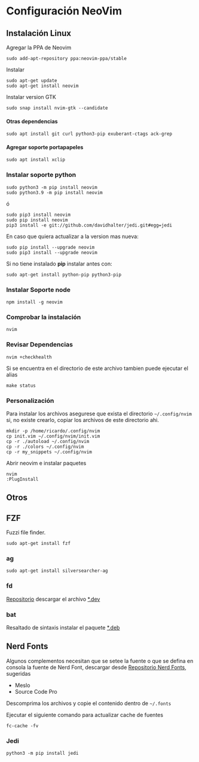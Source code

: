 # Configuración NeoVim 

## Instalación Linux

Agregar la PPA de Neovim

	sudo add-apt-repository ppa:neovim-ppa/stable
	
Instalar
	
	sudo apt-get update
	sudo apt-get install neovim

Instalar version GTK

	sudo snap install nvim-gtk --candidate

#### Otras dependencias

	sudo apt install git curl python3-pip exuberant-ctags ack-grep

#### Agregar soporte portapapeles

	sudo apt install xclip

### Instalar soporte python

	sudo python3 -m pip install neovim
	sudo python3.9 -m pip install neovim

ó

	sudo pip3 install neovim
	sudo pip install neovim
	pip3 install -e git://github.com/davidhalter/jedi.git#egg=jedi

En caso que quiera actualizar a la version mas nueva:

	sudo pip install --upgrade neovim
	sudo pip3 install --upgrade neovim

Si no tiene instalado **pip** instalar antes con:

	sudo apt-get install python-pip python3-pip

### Instalar Soporte node

	npm install -g neovim

### Comprobar la instalación

	nvim

### Revisar Dependencias

	nvim +checkhealth

Si se encuentra en el directorio de este archivo tambien puede ejecutar el alias 

	make status

### Personalización

Para instalar los archivos asegurese que exista el directorio `~/.config/nvim` si, no existe crearlo, copiar los archivos de este directorio ahi. 

    mkdir -p /home/ricardo/.config/nvim
	cp init.vim ~/.config/nvim/init.vim
	cp -r ./autoload ~/.config/nvim
	cp -r ./colors ~/.config/nvim
	cp -r my_snippets ~/.config/nvim

Abrir neovim e instalar paquetes

	nvim
	:PlugInstall

## Otros

## FZF

Fuzzi file finder.

    sudo apt-get install fzf

### ag

	sudo apt-get install silversearcher-ag

### fd

[Repositorio](https://github.com/sharkdp/fd) descargar el archivo [*.dev](https://github.com/sharkdp/fd/releases)

### bat
Resaltado de sintaxis instalar el paquete [*.deb](https://github.com/sharkdp/bat/releases)

## Nerd Fonts

Algunos complementos necesitan que se setee la fuente o que se defina en consola la fuente de Nerd Font, descargar desde [Repositorio Nerd Fonts](https://github.com/ryanoasis/nerd-fonts), sugeridas

- Meslo
- Source Code Pro

Descomprima los archivos y copie el contenido dentro de  `~/.fonts`

Ejecutar el siguiente comando para actualizar cache de fuentes

	fc-cache -fv

### Jedi

	python3 -m pip install jedi









